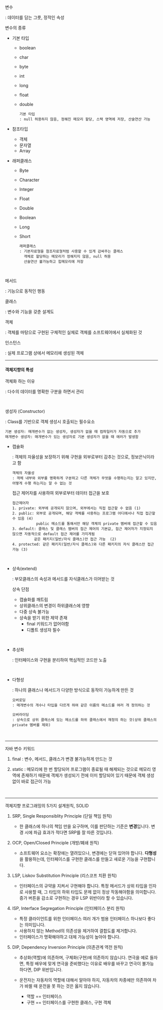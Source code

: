 
변수

: 데이터를 담는 그릇, 정적인 속성

변수의 종류

 + 기본 타입
   + boolean
   + char
   + byte
   + int
   + long
   + float
   + double

         기본 타입
         : null 허용하지 않음, 정해진 메모리 할당, 스택 영역에 저장, 산술연산 가능
     
+ 참조타입
   + 객체
   + 문자열
   + Array
 
+ 래퍼클래스
   + Byte
   + Character
   + Integer
   + Float
   + Double
   + Boolean
   + Long
   + Short
 
         래퍼클래스
         : 기본자료형을 참조자료형처럼 사용할 수 있게 감싸주는 클래스
           객체로 할당하는 메모리가 정해지지 않음, null 허용
           산술연산 불가능하고 힙메모리에 저장

<br>

메서드 

: 기능으로 동적인 행동


클래스

: 변수와 기능을 갖춘 설계도


객체

: 객체를 마탕으로 구현된 구체적인 실체로 객체를 소프트웨어에서 실체화된 것


인스턴스

: 실제 프로그램 상에서 메모리에 생성된 객체


-----


#### 객체지향의 특성

객체화 하는 이유

: 다수의 데이터를 명확한 구분을 하면서 관리

<br>

생성자 (Constructor)

: Class를 기반으로 객체 생성시 호출되는 필수요소 
  
    기본 생성자: 매개변수가 없는 생성자, 생성자가 없을 때 컴파일러가 자동으로 추가
    매개변수 생성자: 매개변수가 있는 생성자로 기본 생성자가 없을 때 에러가 발생함


* 캡슐화 

  : 객체의 자율성을 보장하기 위해 구현을 외부로부터 감추는 것으로, 정보은닉이라고 함

      객체의 자율성
      : 객체 내부와 외부를 명확하게 구분하고 다른 객체가 무엇을 수행하는지는 알고 있지만, 어떻게 수행 하는지는 알 수 없는 것

    접근 제어자를 사용하여 외부로부터 데이터 접근을 보호

      접근제어자
      1. private: 외부에 공개되지 않으며, 외부에서는 직접 접근할 수 없음 (1)
      2. public: 외부로 공개되며, 해당 객체를 사용하는 프로그램 어디에서나 직접 접근할 수 있음 (4)
                 public 메소드를 통해서만 해당 객체의 private 멤버에 접근할 수 있음 
      3. default: 클래스 및 클래스 멤버의 접근 제어의 기본값, 접근 제어자가 지정되지 않으면 자동적으로 default 접근 제어를 가지게됨
                같은 패키지(일반/자식 클래스)만 접근 가능  (2)
      4. protected: 같은 패키지(일반/자식 클래스)와 다른 패키지의 자식 클래스만 접근 가능 (3)

<br>

* 상속(extend)

  : 부모클래스의 속성과 메서드를 자식클래스가 이어받는 것

  상속 단점

   - 캡슐화를 깨트림
   - 상위클래스의 변경이 하위클래스에 영향
   - 다중 상속 불가능
   - 상속을 받기 위한 제약 존재
     - final 키워드가 없어야함
     - 디폴트 생성자 필수

<br>

* 추상화

  : 인터페이스와 구현을 분리하여 핵심적인 코드만 노출

<br>

* 다형성 

  : 하나의 클래스나 메서드가 다양한 방식으로 동작이 가능하게 만든 것

      오버로딩
      : 매개변수의 개수나 타입을 다르게 하여 같은 이름의 메소드를 여러 개 정의하는 것
  
      오버라이딩
      : 상속으로 상위 클래스에 있는 메소드를 하위 클래스에서 재정의 하는 것(상위 클래스의 private 멤버를 제외)

<br>

----

자바 변수 키워드

1. final
   : 변수, 메서드, 클래스가 변경 불가능하게 만드는 것
   
2. static
   : 메모리에 한 번 할당되어 프로그램이 종료될 때 해제되는 것으로 메모리 영역에 존재하기 때문에
     객체가 생성되기 전에 이미 할당되어 있기 때문에 객체 생성없이 바로 접근이 가능

<br>

----

객체지향 프로그래밍의 5가지 설계원칙, SOLID

1. SRP, Single Responsiblity Principle (단일 책임 원칙)
   
    - 한 클래스에 하나의 책임 만을 요구하며, 이를 판단하는 기준은 **변경**입니다. 변경 시에 파급 효과가 적다면 SRP를 잘 따른 것입니다.
      
2. OCP, Open/Closed Principle (개방/폐쇄 원칙)
   
    - 소프트웨어 요소는 확장에는 열려있으나, 변경에는 닫혀 있어야 합니다. **다형성**을 활용하는데, 인터페이스를 구현한 클래스를 만들고 새로운 기능을 구현합니다.
      
3. LSP, Liskov Substitution Principle (리스코프 치환 원칙)
   
    - 인터페이스의 규약을 지켜서 구현해야 합니다. 특정 메서드가 상위 타입을 인자로 사용할 때, 그 타입의 하위 타입도 문제 없이 정상 작동해야함을 의미합니다. 증가 버튼을 감소로 구현하는 경우 LSP 위반이라 할 수 있습니다.
      
4. ISP, Interface Segregation Principle (인터페이스 분리 원칙)
   
    - 특정 클라이언트를 위한 인터페이스 여러 개가 범용 인터페이스 하나보다 좋다는 의미입니다.
    - 사용하지 않는 Method의 의존성을 제거하여 결합도를 제거합니다.
    - 인터페이스가 명확해야하고 대체 가능성이 높아야 합니다.
      
5. DIP, Dependency Inversion Principle (의존관계 역전 원칙)
   
    - 추상화(역할)에 의존하며, 구체화(구현)에 의존하지 않습니다. 연극을 예로 들자면, 특정 배우에 맞게 연극을 준비했다는 이유로 배우를 바꾸고 연극이 불가능 하다면, DIP 위반입니다.
      
    - 운전자는 자동차의 역할에 대해서 알아야 하지, 자동차의 차종에만 의존하여 차가 바뀔 때 운전을 못 하는 것은 옳지 않습니다.
      
        - 역할 == 인터페이스
        - 구현 == 인터페이스를 구현한 클래스, 구현 객체

  
